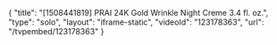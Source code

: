 {
    "title": "[1508441819] PRAI 24K Gold Wrinkle Night Creme 3.4 fl. oz.",
    "type": "solo",
    "layout": "iframe-static",
    "videoId": "123178363",
    "url": "\/tvpembed\/123178363"
}
